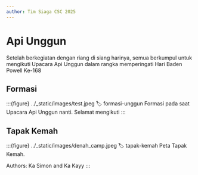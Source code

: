 ```yaml
---
author: Tim Siaga CSC 2025
---
```

# Api Unggun
Setelah berkegiatan dengan riang di siang harinya, semua berkumpul untuk mengikuti Upacara Api Unggun dalam rangka memperingati Hari Baden Powell Ke-168

## Formasi
:::{figure} ../_static/images/test.jpeg
:label: formasi-unggun
Formasi pada saat Upacara Api Unggun nanti. Selamat mengikuti
:::

## Tapak Kemah
:::{figure} ../_static/images/denah_camp.jpeg
:label: tapak-kemah
Peta Tapak Kemah.

Authors: Ka Simon and Ka Kayy
:::
